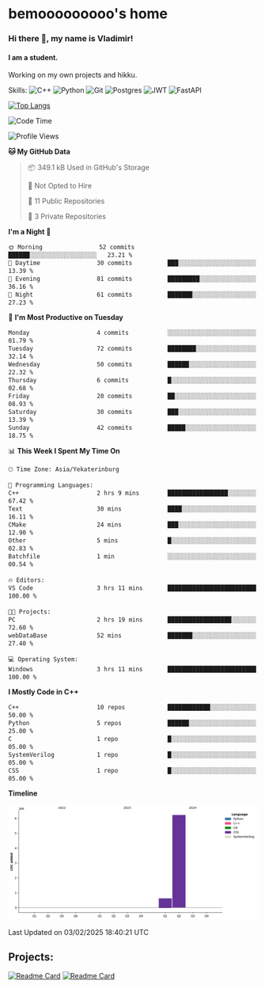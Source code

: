 # bemooooooooo's home
### Hi there 👋, my name is Vladimir!
#### I am a student.
Working on my own projects and hikku.

Skills: ![C++](https://img.shields.io/badge/c++-%2300599C.svg?style=for-the-badge&logo=c%2B%2B&logoColor=white) ![Python](https://img.shields.io/badge/python-3670A0?style=for-the-badge&logo=python&logoColor=ffdd54) ![Git](https://img.shields.io/badge/git-%23F05033.svg?style=for-the-badge&logo=git&logoColor=white) ![Postgres](https://img.shields.io/badge/postgres-%23316192.svg?style=for-the-badge&logo=postgresql&logoColor=white) ![JWT](https://img.shields.io/badge/JWT-black?style=for-the-badge&logo=JSON%20web%20tokens) ![FastAPI](https://img.shields.io/badge/FastAPI-005571?style=for-the-badge&logo=fastapi)
<!--![GitHub streak stats](https://streak-stats.demolab.com/?user=bemooooooooo)-->

[![Top Langs](https://github-readme-stats.vercel.app/api/top-langs/?username=bemooooooooo)](https://github.com/anuraghazra/github-readme-stats)

<!--START_SECTION:waka-->
![Code Time](http://img.shields.io/badge/Code%20Time-7%20hrs%2013%20mins-blue)

![Profile Views](http://img.shields.io/badge/Profile%20Views-8-blue)

**🐱 My GitHub Data** 

> 📦 349.1 kB Used in GitHub's Storage 
 > 
> 🚫 Not Opted to Hire
 > 
> 📜 11 Public Repositories 
 > 
> 🔑 3 Private Repositories 
 > 
**I'm a Night 🦉** 

```text
🌞 Morning                52 commits          ██████░░░░░░░░░░░░░░░░░░░   23.21 % 
🌆 Daytime                30 commits          ███░░░░░░░░░░░░░░░░░░░░░░   13.39 % 
🌃 Evening                81 commits          █████████░░░░░░░░░░░░░░░░   36.16 % 
🌙 Night                  61 commits          ███████░░░░░░░░░░░░░░░░░░   27.23 % 
```
📅 **I'm Most Productive on Tuesday** 

```text
Monday                   4 commits           ░░░░░░░░░░░░░░░░░░░░░░░░░   01.79 % 
Tuesday                  72 commits          ████████░░░░░░░░░░░░░░░░░   32.14 % 
Wednesday                50 commits          ██████░░░░░░░░░░░░░░░░░░░   22.32 % 
Thursday                 6 commits           █░░░░░░░░░░░░░░░░░░░░░░░░   02.68 % 
Friday                   20 commits          ██░░░░░░░░░░░░░░░░░░░░░░░   08.93 % 
Saturday                 30 commits          ███░░░░░░░░░░░░░░░░░░░░░░   13.39 % 
Sunday                   42 commits          █████░░░░░░░░░░░░░░░░░░░░   18.75 % 
```


📊 **This Week I Spent My Time On** 

```text
🕑︎ Time Zone: Asia/Yekaterinburg

💬 Programming Languages: 
C++                      2 hrs 9 mins        █████████████████░░░░░░░░   67.42 % 
Text                     30 mins             ████░░░░░░░░░░░░░░░░░░░░░   16.11 % 
CMake                    24 mins             ███░░░░░░░░░░░░░░░░░░░░░░   12.90 % 
Other                    5 mins              █░░░░░░░░░░░░░░░░░░░░░░░░   02.83 % 
Batchfile                1 min               ░░░░░░░░░░░░░░░░░░░░░░░░░   00.54 % 

🔥 Editors: 
VS Code                  3 hrs 11 mins       █████████████████████████   100.00 % 

🐱‍💻 Projects: 
PC                       2 hrs 19 mins       ██████████████████░░░░░░░   72.60 % 
webDataBase              52 mins             ███████░░░░░░░░░░░░░░░░░░   27.40 % 

💻 Operating System: 
Windows                  3 hrs 11 mins       █████████████████████████   100.00 % 
```

**I Mostly Code in C++** 

```text
C++                      10 repos            ████████████░░░░░░░░░░░░░   50.00 % 
Python                   5 repos             ██████░░░░░░░░░░░░░░░░░░░   25.00 % 
C                        1 repo              █░░░░░░░░░░░░░░░░░░░░░░░░   05.00 % 
SystemVerilog            1 repo              █░░░░░░░░░░░░░░░░░░░░░░░░   05.00 % 
CSS                      1 repo              █░░░░░░░░░░░░░░░░░░░░░░░░   05.00 % 
```



**Timeline**

![Lines of Code chart](https://raw.githubusercontent.com/bemooooooooo/bemooooooooo/main/assets/bar_graph.png)


 Last Updated on 03/02/2025 18:40:21 UTC
<!--END_SECTION:waka-->

## Projects:
[![Readme Card](https://github-readme-stats.vercel.app/api/pin/?username=bemooooooooo&repo=Gui-for-DataBase)](https://github.com/bemooooooooo/Gui-for-DataBase) [![Readme Card](https://github-readme-stats.vercel.app/api/pin/?username=bemooooooooo&repo=FileService)](https://github.com/bemooooooooo/FileService)
